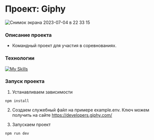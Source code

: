 # Проект: Giphy
![Снимок экрана 2023-07-04 в 22 33 15](https://github.com/Filin1985/giphy_project/assets/16574140/e6363544-92a5-4828-939e-8e902ff6f7f8)


### Описание проекта

- Командный проект для участия в соревнованиях.

### Технологии
[![My Skills](https://skillicons.dev/icons?i=typescript,react,html,css)](https://skillicons.dev)


### Запуск проекта

1. Устанавливаем зависимости

```
npm install
```

2. Создаем служебный файл на примере example.env. Ключ можем получить на сайте https://developers.giphy.com/

3. Запускаем проект

```
npm run dev
```
